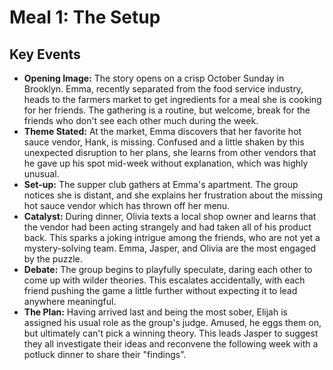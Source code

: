 # Meal 1: The Setup

## Key Events
* **Opening Image:** The story opens on a crisp October Sunday in Brooklyn. Emma, recently separated from the food service industry, heads to the farmers market to get ingredients for a meal she is cooking for her friends. The gathering is a routine, but welcome, break for the friends who don't see each other much during the week.
* **Theme Stated:** At the market, Emma discovers that her favorite hot sauce vendor, Hank, is missing. Confused and a little shaken by this unexpected disruption to her plans, she learns from other vendors that he gave up his spot mid-week without explanation, which was highly unusual.
* **Set-up:** The supper club gathers at Emma's apartment. The group notices she is distant, and she explains her frustration about the missing hot sauce vendor which has thrown off her menu.
* **Catalyst:** During dinner, Olivia texts a local shop owner and learns that the vendor had been acting strangely and had taken all of his product back. This sparks a joking intrigue among the friends, who are not yet a mystery-solving team. Emma, Jasper, and Olivia are the most engaged by the puzzle.
* **Debate:** The group begins to playfully speculate, daring each other to come up with wilder theories. This escalates accidentally, with each friend pushing the game a little further without expecting it to lead anywhere meaningful.
* **The Plan:** Having arrived last and being the most sober, Elijah is assigned his usual role as the group's judge. Amused, he eggs them on, but ultimately can't pick a winning theory. This leads Jasper to suggest they all investigate their ideas and reconvene the following week with a potluck dinner to share their "findings".